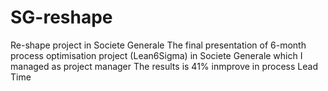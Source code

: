 # SG-reshape
Re-shape project in Societe Generale
The final presentation of 6-month process optimisation project (Lean6Sigma) in Societe Generale which I managed as project manager
The results is 41% inmprove in process Lead Time
